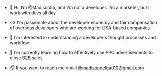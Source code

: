 - 👋 Hi, I’m @Madison55, and I'm not a developer. I'm a marketer, but I work with devs all day
- <3 I'm passionate about the developer economy and fair compensation of overseas developers who are working for USA-based companies
- 👀 I’m interested in understanding a developer's thought processes and workflow 
- 🌱 I’m currently learning how to effectively use PPC advertisements to close B2B sales

- 📫 If you want to reach me email @madisondelgad10@gmail.com

<!---
Madison55/Madison55 is a ✨ special ✨ repository because its `README.md` (this file) appears on your GitHub profile.
You can click the Preview link to take a look at your changes.
--->
